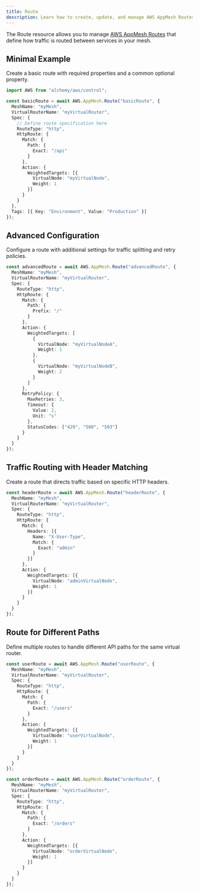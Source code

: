 ```yaml
---
title: Route
description: Learn how to create, update, and manage AWS AppMesh Routes using Alchemy Cloud Control.
---
```


The Route resource allows you to manage [AWS AppMesh Routes](https://docs.aws.amazon.com/appmesh/latest/userguide/) that define how traffic is routed between services in your mesh.

## Minimal Example

Create a basic route with required properties and a common optional property.

```ts
import AWS from "alchemy/aws/control";

const basicRoute = await AWS.AppMesh.Route("basicRoute", {
  MeshName: "myMesh",
  VirtualRouterName: "myVirtualRouter",
  Spec: {
    // Define route specification here
    RouteType: "http",
    HttpRoute: {
      Match: {
        Path: {
          Exact: "/api"
        }
      },
      Action: {
        WeightedTargets: [{
          VirtualNode: "myVirtualNode",
          Weight: 1
        }]
      }
    }
  },
  Tags: [{ Key: "Environment", Value: "Production" }]
});
```

## Advanced Configuration

Configure a route with additional settings for traffic splitting and retry policies.

```ts
const advancedRoute = await AWS.AppMesh.Route("advancedRoute", {
  MeshName: "myMesh",
  VirtualRouterName: "myVirtualRouter",
  Spec: {
    RouteType: "http",
    HttpRoute: {
      Match: {
        Path: {
          Prefix: "/"
        }
      },
      Action: {
        WeightedTargets: [
          {
            VirtualNode: "myVirtualNodeA",
            Weight: 1
          },
          {
            VirtualNode: "myVirtualNodeB",
            Weight: 2
          }
        ]
      },
      RetryPolicy: {
        MaxRetries: 3,
        Timeout: {
          Value: 2,
          Unit: "s"
        },
        StatusCodes: ["429", "500", "503"]
      }
    }
  }
});
```

## Traffic Routing with Header Matching

Create a route that directs traffic based on specific HTTP headers.

```ts
const headerRoute = await AWS.AppMesh.Route("headerRoute", {
  MeshName: "myMesh",
  VirtualRouterName: "myVirtualRouter",
  Spec: {
    RouteType: "http",
    HttpRoute: {
      Match: {
        Headers: [{
          Name: "X-User-Type",
          Match: {
            Exact: "admin"
          }
        }]
      },
      Action: {
        WeightedTargets: [{
          VirtualNode: "adminVirtualNode",
          Weight: 1
        }]
      }
    }
  }
});
```

## Route for Different Paths

Define multiple routes to handle different API paths for the same virtual router.

```ts
const userRoute = await AWS.AppMesh.Route("userRoute", {
  MeshName: "myMesh",
  VirtualRouterName: "myVirtualRouter",
  Spec: {
    RouteType: "http",
    HttpRoute: {
      Match: {
        Path: {
          Exact: "/users"
        }
      },
      Action: {
        WeightedTargets: [{
          VirtualNode: "userVirtualNode",
          Weight: 1
        }]
      }
    }
  }
});

const orderRoute = await AWS.AppMesh.Route("orderRoute", {
  MeshName: "myMesh",
  VirtualRouterName: "myVirtualRouter",
  Spec: {
    RouteType: "http",
    HttpRoute: {
      Match: {
        Path: {
          Exact: "/orders"
        }
      },
      Action: {
        WeightedTargets: [{
          VirtualNode: "orderVirtualNode",
          Weight: 1
        }]
      }
    }
  }
});